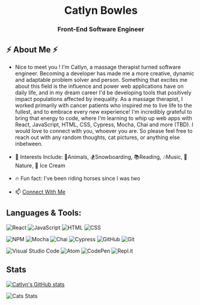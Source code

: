 <h1 align="center"> Catlyn Bowles </h1> 
<h3 align="center">Front-End Software Engineer</h3>

<h2> ⚡ About Me ⚡ </h2>

- Nice to meet you ! I'm Catlyn, a massage therapist turned software engineer. Becoming a developer has made me a more creative, dynamic and adaptable problem solver and person. Something that excites me about this field is the influence and power web applications have on daily life, and in my dream career I'd be developing tools that positively impact populations affected by inequality. As a massage therapist, I worked primarily with cancer patients who inspired me to live life to the fullest, and to embrace every new experience! I'm incredibly grateful to bring that energy to code, where I'm learning to whip up web apps with React, JavaScript, HTML, CSS, Cypress, Mocha, Chai and more (TBD). I would love to connect with you, whoever you are. So please feel free to reach out with any random thoughts, cat pictures, or anything else inbetween. <br><br>
- :hibiscus: Interests Include: :wolf:Animals, :snowboarder:Snowboarding, :books:Reading, :notes:Music, :mushroom:Nature, :ice_cream: Ice Cream <br><br>
- :fire: Fun fact: I've been riding horses since I was two <br><br>
- 📫 [Connect With Me](https://www.linkedin.com/in/catlyn-bowles/)

## Languages & Tools: 
![React](https://img.shields.io/badge/react-%2320232a.svg?style=for-the-badge&logo=react&logoColor=%2361DAFB)
![JavaScript](https://img.shields.io/badge/javascript-%23323330.svg?logo=javascript&logoColor=%23F7DF1E&style=for-the-badge)
![HTML](https://img.shields.io/badge/HTML5-E34F26?style=for-the-badge&logo=html5&logoColor=white)
![CSS](https://img.shields.io/badge/CSS3-1572B6?style=for-the-badge&logo=css3&logoColor=white)

![NPM](https://img.shields.io/badge/NPM-%23000000.svg?style=for-the-badge&logo=npm&logoColor=white)
![Mocha](https://img.shields.io/badge/Mocha-8D6748?style=for-the-badge&logo=Mocha&logoColor=white)
![Chai](https://img.shields.io/badge/chai-A30701?style=for-the-badge&logo=chai&logoColor=white)
![Cypress](https://img.shields.io/badge/-cypress-%23E5E5E5?style=for-the-badge&logo=cypress&logoColor=058a5e)
![GitHub](https://img.shields.io/badge/github-%23121011.svg?style=for-the-badge&logo=github&logoColor=white)
![Git](https://img.shields.io/badge/git-%23F05033.svg?style=for-the-badge&logo=git&logoColor=white)

![Visual Studio Code](https://img.shields.io/badge/visual%20studio%20code-%230078d7.svg?logo=visual-studio-code&logoColor=white&style=for-the-badge)
![Atom](https://img.shields.io/badge/Atom-%2366595C.svg?style=for-the-badge&logo=atom&logoColor=white)
![CodePen](https://img.shields.io/badge/CodePen-white?style=for-the-badge&logo=codepen&logoColor=black)
![Repl.it](https://img.shields.io/badge/Repl.it-%230D101E.svg?style=for-the-badge&logo=replit&logoColor=white)

## Stats 
[![Catlyn's GitHub stats](https://github-readme-stats.vercel.app/api?username=catlynbowles&show_icons=true&theme=tokyonight)](https://github.com/catlynbowles/github-readme-stats)

![Cats Stats](https://github-readme-stats.vercel.app/api/top-langs?username=catlynbowles&show_icons=true&locale=en&layout=compact&theme=tokyonight)
